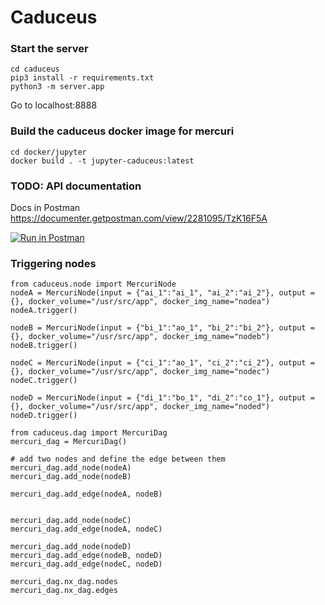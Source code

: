 # Caduceus

### Start the server

```
cd caduceus
pip3 install -r requirements.txt
python3 -m server.app
```

Go to localhost:8888

### Build the caduceus docker image for mercuri

```
cd docker/jupyter
docker build . -t jupyter-caduceus:latest
```

### TODO: API documentation

Docs in Postman
https://documenter.getpostman.com/view/2281095/TzK16F5A

[![Run in Postman](https://run.pstmn.io/button.svg)](https://app.getpostman.com/run-collection/7adb5e7a82f5292336d7)

### Triggering nodes

```
from caduceus.node import MercuriNode
nodeA = MercuriNode(input = {"ai_1":"ai_1", "ai_2":"ai_2"}, output = {}, docker_volume="/usr/src/app", docker_img_name="nodea")
nodeA.trigger()

nodeB = MercuriNode(input = {"bi_1":"ao_1", "bi_2":"bi_2"}, output = {}, docker_volume="/usr/src/app", docker_img_name="nodeb")
nodeB.trigger()

nodeC = MercuriNode(input = {"ci_1":"ao_1", "ci_2":"ci_2"}, output = {}, docker_volume="/usr/src/app", docker_img_name="nodec")
nodeC.trigger()

nodeD = MercuriNode(input = {"di_1":"bo_1", "di_2":"co_1"}, output = {}, docker_volume="/usr/src/app", docker_img_name="noded")
nodeD.trigger()
```

```
from caduceus.dag import MercuriDag
mercuri_dag = MercuriDag()

# add two nodes and define the edge between them
mercuri_dag.add_node(nodeA)
mercuri_dag.add_node(nodeB)

mercuri_dag.add_edge(nodeA, nodeB)


mercuri_dag.add_node(nodeC)
mercuri_dag.add_edge(nodeA, nodeC)

mercuri_dag.add_node(nodeD)
mercuri_dag.add_edge(nodeB, nodeD)
mercuri_dag.add_edge(nodeC, nodeD)

mercuri_dag.nx_dag.nodes
mercuri_dag.nx_dag.edges
```
